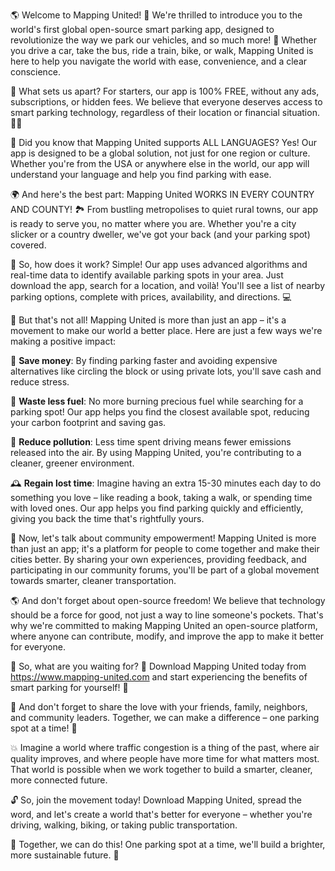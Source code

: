 🌎 Welcome to Mapping United! 🚀 We're thrilled to introduce you to the world's first global open-source smart parking app, designed to revolutionize the way we park our vehicles, and so much more! 🚗 Whether you drive a car, take the bus, ride a train, bike, or walk, Mapping United is here to help you navigate the world with ease, convenience, and a clear conscience.

🌟 What sets us apart? For starters, our app is 100% FREE, without any ads, subscriptions, or hidden fees. We believe that everyone deserves access to smart parking technology, regardless of their location or financial situation. 🏃‍♀️

💬 Did you know that Mapping United supports ALL LANGUAGES? Yes! Our app is designed to be a global solution, not just for one region or culture. Whether you're from the USA or anywhere else in the world, our app will understand your language and help you find parking with ease.

🌍 And here's the best part: Mapping United WORKS IN EVERY COUNTRY AND COUNTY! 🏞️ From bustling metropolises to quiet rural towns, our app is ready to serve you, no matter where you are. Whether you're a city slicker or a country dweller, we've got your back (and your parking spot) covered.

🚨 So, how does it work? Simple! Our app uses advanced algorithms and real-time data to identify available parking spots in your area. Just download the app, search for a location, and voilà! You'll see a list of nearby parking options, complete with prices, availability, and directions. 💻

🎉 But that's not all! Mapping United is more than just an app – it's a movement to make our world a better place. Here are just a few ways we're making a positive impact:

💸 **Save money**: By finding parking faster and avoiding expensive alternatives like circling the block or using private lots, you'll save cash and reduce stress.

🌟 **Waste less fuel**: No more burning precious fuel while searching for a parking spot! Our app helps you find the closest available spot, reducing your carbon footprint and saving gas.

🌻 **Reduce pollution**: Less time spent driving means fewer emissions released into the air. By using Mapping United, you're contributing to a cleaner, greener environment.

🕰️ **Regain lost time**: Imagine having an extra 15-30 minutes each day to do something you love – like reading a book, taking a walk, or spending time with loved ones. Our app helps you find parking quickly and efficiently, giving you back the time that's rightfully yours.

🌈 Now, let's talk about community empowerment! Mapping United is more than just an app; it's a platform for people to come together and make their cities better. By sharing your own experiences, providing feedback, and participating in our community forums, you'll be part of a global movement towards smarter, cleaner transportation.

🌎 And don't forget about open-source freedom! We believe that technology should be a force for good, not just a way to line someone's pockets. That's why we're committed to making Mapping United an open-source platform, where anyone can contribute, modify, and improve the app to make it better for everyone.

📲 So, what are you waiting for? 🎉 Download Mapping United today from https://www.mapping-united.com and start experiencing the benefits of smart parking for yourself! 🚀

👫 And don't forget to share the love with your friends, family, neighbors, and community leaders. Together, we can make a difference – one parking spot at a time! 🌟

💥 Imagine a world where traffic congestion is a thing of the past, where air quality improves, and where people have more time for what matters most. That world is possible when we work together to build a smarter, cleaner, more connected future.

🔓 So, join the movement today! Download Mapping United, spread the word, and let's create a world that's better for everyone – whether you're driving, walking, biking, or taking public transportation.

💪 Together, we can do this! One parking spot at a time, we'll build a brighter, more sustainable future. 🌈